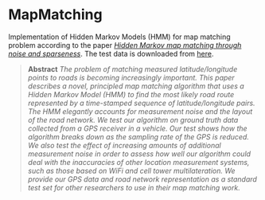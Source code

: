 # MapMatching
Implementation of Hidden Markov Models (HMM) for map matching problem according to the paper 
[*Hidden Markov map matching through noise and sparseness*](https://dl.acm.org/citation.cfm?doid=1653771.1653818&preflayout=flat#source). 
The test data is downloaded from [here](https://www.microsoft.com/en-us/research/publication/hidden-markov-map-matching-noise-sparseness/).

> **Abstract**
*The problem of matching measured latitude/longitude points to roads is becoming increasingly important. This paper 
describes a novel, principled map matching algorithm that uses a Hidden Markov Model (HMM) to find the most likely road 
route represented by a time-stamped sequence of latitude/longitude pairs. The HMM elegantly accounts for measurement 
noise and the layout of the road network. We test our algorithm on ground truth data collected from a GPS receiver in a 
vehicle. Our test shows how the algorithm breaks down as the sampling rate of the GPS is reduced. We also test the 
effect of increasing amounts of additional measurement noise in order to assess how well our algorithm could deal with 
the inaccuracies of other location measurement systems, such as those based on WiFi and cell tower multilateration. 
We provide our GPS data and road network representation as a standard test set for other researchers to use in their map
matching work.*